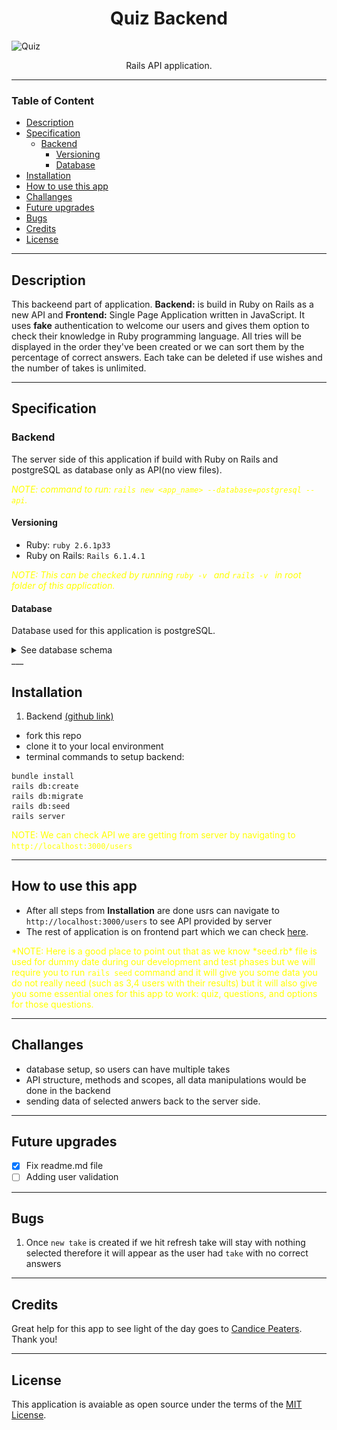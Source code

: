 <h1 align="center">Quiz Backend</h1>

![Quiz](https://startupbonsai.com/wp-content/uploads/2020/07/Best-Online-Quiz-Makers-Social.jpg)

<p align="center">Rails API application.</p>

---

### Table of Content

- [Description](#description)
- [Specification](#specification)
  - [Backend](#backend)
    - [Versioning](#versioning)
    - [Database](#database)
- [Installation](#installation)
- [How to use this app](#how-to-use-this-app)
- [Challanges](#challanges)
- [Future upgrades](#future-upgrades)
- [Bugs](#bugs)
- [Credits](#credits)
- [License](#license)

---

## Description

This backeend part of application. **Backend:** is build in Ruby on Rails as a new API and **Frontend:** Single Page Application written in JavaScript. It uses **fake** authentication to welcome our users and gives them option to check their knowledge in Ruby programming language. All tries will be displayed in the order they've been created or we can sort them by the percentage of correct answers. Each take can be deleted if use wishes and the number of takes is unlimited.

---

## Specification

### Backend

The server side of this application if build with Ruby on Rails and postgreSQL as database only as API(no view files).

<spam style="color:yellow">_NOTE: command to run: `rails new <app_name> --database=postgresql --api`._ </spam>

#### Versioning

- Ruby: `ruby 2.6.1p33`
- Ruby on Rails: `Rails 6.1.4.1`

<spam style="color:yellow">_NOTE: This can be checked by running `ruby -v ` and `rails -v ` in root folder of this application._ </spam>

#### Database

Database used for this application is postgreSQL.

<details>
<summary>See database schema</summary>

![Database Schema](./Quiz_app%20final%20db%20setup.jpeg)
*<p align="center"> Database schema </p>*
</details>

</details>
___

## Installation

1.  Backend [(github link)](https://github.com/zicna/quiz_backend.git 'backend repo')

- fork this repo
- clone it to your local environment
- terminal commands to setup backend:

```
bundle install
rails db:create
rails db:migrate
rails db:seed
rails server
```

<spam style="color:yellow">NOTE: We can check API we are getting from server by navigating to `http://localhost:3000/users` </spam>

---

## How to use this app

- After all steps from **Installation** are done usrs can navigate to `http://localhost:3000/users` to see API provided by server
- The rest of application is on frontend part which we can check [here](https://github.com/zicna/quiz_frontend).

<spam style="color:yellow">*NOTE: Here is a good place to point out that as we know *seed.rb\* file is used for dummy date during our development and test phases but we will require you to run `rails seed` command and it will give you some data you do not really need (such as 3,4 users with their results) but it will also give you some essential ones for this app to work: quiz, questions, and options for those questions. </spam>

---

## Challanges

- database setup, so users can have multiple takes
- API structure, methods and scopes, all data manipulations would be done in the backend
- sending data of selected anwers back to the server side.

---

## Future upgrades

- [x] Fix readme.md file
- [ ] Adding user validation

---

## Bugs

1. Once `new take` is created if we hit refresh take will stay with nothing selected therefore it will appear as the user had `take` with no correct answers

---

## Credits

Great help for this app to see light of the day goes to [Candice Peaters](https://github.com/candicelizabeth). Thank you!

---

## License

This application is avaiable as open source under the terms of the [MIT License](LICENSE).
